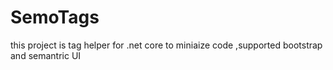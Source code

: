 # SemoTags
this project is tag helper for .net core to miniaize code ,supported bootstrap and semantric UI
